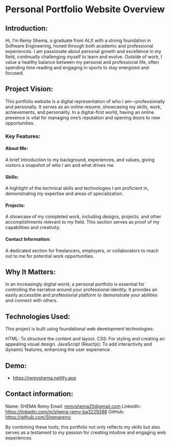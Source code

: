 # Personal Portfolio Website Overview

## Introduction:
Hi, I’m Remy Shema, a graduate from ALX with a strong foundation in Software Engineering, honed through both academic and professional experiences. I am passionate about personal growth and excellence in my field, continually challenging myself to learn and evolve. Outside of work, I value a healthy balance between my personal and professional life, often spending time reading and engaging in sports to stay energized and focused.

## Project Vision:
This portfolio website is a digital representation of who I am—professionally and personally. It serves as an online resume, showcasing my skills, work, achievements, and personality. In a digital-first world, having an online presence is vital for managing one’s reputation and opening doors to new opportunities.


### Key Features:

#### About Me:
A brief introduction to my background, experiences, and values, giving visitors a snapshot of who I am and what drives me.

#### Skills:
A highlight of the technical skills and technologies I am proficient in, demonstrating my expertise and areas of specialization.

#### Projects:
A showcase of my completed work, including designs, projects, and other accomplishments relevant to my field. This section serves as proof of my capabilities and creativity.

#### Contact Information:
A dedicated section for freelancers, employers, or collaborators to reach out to me for potential work opportunities.


## Why It Matters:
In an increasingly digital world, a personal portfolio is essential for controlling the narrative around your professional identity. It provides an easily accessible and professional platform to demonstrate your abilities and connect with others.

## Technologies Used:
This project is built using foundational web development technologies:

HTML: To structure the content and layout.
CSS: For styling and creating an appealing visual design.
JavaScript (Reactjs): To add interactivity and dynamic features, enhancing the user experience.


## Demo: 
- https://remyshema.netlify.app


## Contact information: 
Name: SHEMA Remy
Email: remyshema20@gmail.com 
LinkedIn: https://linkedin.com/in/shema-remy-ba3229288 
GitHub: https://github.com/Shemaremy 

By combining these tools, this portfolio not only reflects my skills but also serves as a testament to my passion for creating intuitive and engaging web experiences.